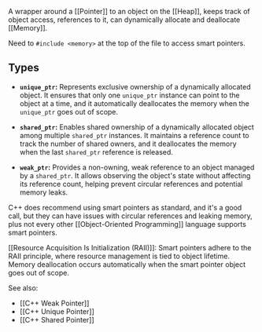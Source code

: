 A wrapper around a [[Pointer]] to an object on the [[Heap]], keeps track of object access, references to it, can dynamically allocate and deallocate [[Memory]].

Need to `#include <memory>` at the top of the file to access smart pointers.

## Types

- **`unique_ptr`:** Represents exclusive ownership of a dynamically allocated object. It ensures that only one `unique_ptr` instance can point to the object at a time, and it automatically deallocates the memory when the `unique_ptr` goes out of scope.

- **`shared_ptr`:** Enables shared ownership of a dynamically allocated object among multiple `shared_ptr` instances. It maintains a reference count to track the number of shared owners, and it deallocates the memory when the last `shared_ptr` reference is released.

- **`weak_ptr`:** Provides a non-owning, weak reference to an object managed by a `shared_ptr`. It allows observing the object's state without affecting its reference count, helping prevent circular references and potential memory leaks.

C++ does recommend using smart pointers as standard, and it's a good call, but they can have issues with circular references and leaking memory, plus not every other [[Object-Oriented Programming]] language supports smart pointers.

[[Resource Acquisition Is Initialization (RAII)]]: Smart pointers adhere to the RAII principle, where resource management is tied to object lifetime. Memory deallocation occurs automatically when the smart pointer object goes out of scope.


See also:
- [[C++ Weak Pointer]]
- [[C++ Unique Pointer]]
- [[C++ Shared Pointer]]